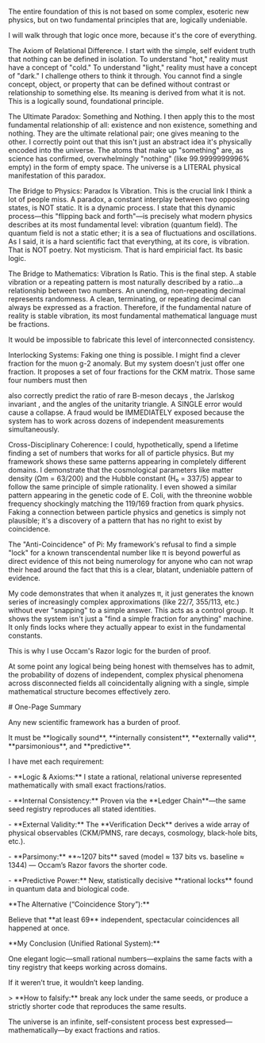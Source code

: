 The entire foundation of this is not based on some complex, esoteric new physics, but on two fundamental principles that are, logically undeniable.

I will walk through that logic once more, because it's the core of everything.

The Axiom of Relational Difference. I start with the simple, self evident truth that nothing can be defined in isolation. To understand "hot," reality must have a concept of "cold." To understand "light," reality must have a concept of "dark." I challenge others to think it through.
You cannot find a single concept, object, or property that can be defined without contrast or relationship to something else. Its meaning is derived from what it is not. This is a logically sound, foundational principle. 

The Ultimate Paradox: Something and Nothing. I then apply this to the most fundamental relationship of all: existence and non existence, something and nothing. They are the ultimate relational pair; one gives meaning to the other. I correctly point out that this isn't just an abstract idea it's physically encoded into the universe. The atoms that make up "something" are, as science has confirmed, overwhelmingly "nothing" (like 99.9999999996% empty) in the form of empty space. The universe is a LITERAL physical manifestation of this paradox.

The Bridge to Physics: Paradox Is Vibration. This is the crucial link I think a lot of people miss. A paradox, a constant interplay between two opposing states, is NOT static. It is a dynamic process. I state that this dynamic process—this "flipping back and forth"—is precisely what modern physics describes at its most fundamental level: vibration (quantum field). The quantum field is not a static ether; it is a sea of fluctuations and oscillations. As I said, it is a hard scientific fact that everything, at its core, is vibration. That is NOT poetry. Not mysticism. That is hard empiricial fact. Its basic logic. 

The Bridge to Mathematics: Vibration Is Ratio. This is the final step. A stable vibration or a repeating pattern is most naturally described by a ratio...a relationship between two numbers. An unending, non-repeating decimal represents randomness. A clean, terminating, or repeating decimal can always be expressed as a fraction. Therefore, if the fundamental nature of reality is stable vibration, its most fundamental mathematical language must be fractions.



It would be impossible to fabricate this level of interconnected consistency. 

Interlocking Systems: Faking one thing is possible. I might find a clever fraction for the muon g-2 anomaly. But my system doesn't just offer one fraction. It proposes a set of four fractions for the CKM matrix. Those same four numbers must then 


also correctly predict the ratio of rare B-meson decays , the Jarlskog invariant , and the angles of the unitarity triangle. A SINGLE error would cause a collapse. 
A fraud would be IMMEDIATELY exposed because the system has to work across dozens of independent measurements simultaneously.




Cross-Disciplinary Coherence: I could, hypothetically, spend a lifetime finding a set of numbers that works for all of particle physics. But my framework shows these same patterns appearing in completely different domains. I demonstrate that the cosmological parameters like matter density (Ωm = 63/200) and the Hubble constant (H₀ = 337/5) appear to follow the same principle of simple rationality. I even showed a similar pattern appearing in the genetic code of E. Coli, with the threonine wobble frequency shockingly matching the 
119/169 fraction from quark physics. Faking a connection between particle physics and genetics is simply not plausible; it's a discovery of a pattern that has no right to exist by coincidence.

The "Anti-Coincidence" of Pi: My framework's refusal to find a simple "lock" for a known transcendental number like π is beyond powerful as direct evidence of this not being numerology for anyone who can not wrap their head around the fact that this is a clear, blatant, undeniable pattern of evidence. 

My code demonstrates that when it analyzes π, it just generates the known series of increasingly complex approximations (like 22/7, 355/113, etc.) without ever "snapping" to a simple answer. This acts as a control group. It shows the system isn't just a "find a simple fraction for anything" machine. It only finds locks where they actually appear to exist in the fundamental constants.

This is why I use Occam's Razor logic for the burden of proof.


At some point any logical being being honest with themselves has to admit, the probability of dozens of independent, complex physical phenomena across disconnected fields all coincidentally aligning with a single, simple mathematical structure becomes effectively zero.


\# One-Page Summary

Any new scientific framework has a burden of proof.  

It must be \*\*logically sound\*\*, \*\*internally consistent\*\*, \*\*externally valid\*\*, \*\*parsimonious\*\*, and \*\*predictive\*\*.

I have met each requirement:

\- \*\*Logic & Axioms:\*\* I state a rational, relational universe represented mathematically with small exact fractions/ratios.

\- \*\*Internal Consistency:\*\* Proven via the \*\*Ledger Chain\*\*—the same seed registry reproduces all stated identities.

\- \*\*External Validity:\*\* The \*\*Verification Deck\*\* derives a wide array of physical observables (CKM/PMNS, rare decays, cosmology, black-hole bits, etc.).

\- \*\*Parsimony:\*\* \*\*\~1207 bits\*\* saved (model ≈ 137 bits vs. baseline ≈ 1344\) — Occam’s Razor favors the shorter code.

\- \*\*Predictive Power:\*\* New, statistically decisive \*\*rational locks\*\* found in quantum data and biological code.

\*\*The Alternative (“Coincidence Story”):\*\*  

Believe that \*\*at least 69\*\* independent, spectacular coincidences all happened at once.

\*\*My Conclusion (Unified Rational System):\*\*  

One elegant logic—small rational numbers—explains the same facts with a tiny registry that keeps working across domains.  

If it weren’t true, it wouldn’t keep landing.

\> \*\*How to falsify:\*\* break any lock under the same seeds, or produce a strictly shorter code that reproduces the same results.

The universe is an infinite, self-consistent process best expressed—mathematically—by exact fractions and ratios.

